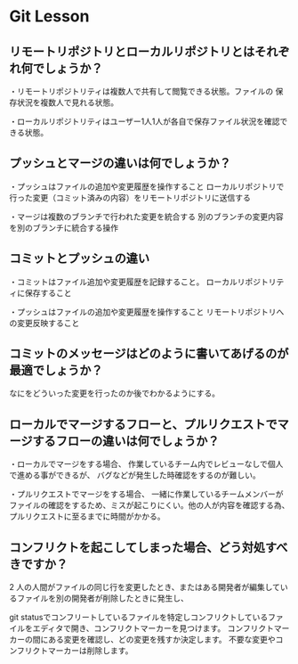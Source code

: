 # Git Lesson

## リモートリポジトリとローカルリポジトリとはそれぞれ何でしょうか？

・リモートリポジトリティは複数人で共有して閲覧できる状態。ファイルの
保存状況を複数人で見れる状態。

・ローカルリポジトリティはユーザー1人1人が各自で保存ファイル状況を確認できる状態。

## プッシュとマージの違いは何でしょうか？

・プッシュはファイルの追加や変更履歴を操作すること
ローカルリポジトリで行った変更（コミット済みの内容）をリモートリポジトリに送信する

・マージは複数のブランチで行われた変更を統合する
別のブランチの変更内容を別のブランチに統合する操作

## コミットとプッシュの違い

・コミットはファイル追加や変更履歴を記録すること。
ローカルリポジトリティに保存すること

・プッシュはファイルの追加や変更履歴を操作すること
リモートリポジトリへの変更反映すること

## コミットのメッセージはどのように書いてあげるのが最適でしょうか？

なにをどういった変更を行ったのか後でわかるようにする。

## ローカルでマージするフローと、プルリクエストでマージするフローの違いは何でしょうか？

・ローカルでマージをする場合、
作業しているチーム内でレビューなしで個人で進める事ができるが、
バグなどが発生した時確認をするのが難しい。

・プルリクエストでマージをする場合、
一緒に作業しているチームメンバーがファイルの確認をするため、ミスが起こりにくい。他の人が内容を確認する為、プルリクエストに至るまでに時間がかかる。


## コンフリクトを起こしてしまった場合、どう対処すべきですか？

2 人の人間がファイルの同じ行を変更したとき、またはある開発者が編集しているファイルを別の開発者が削除したときに発生し、

git statusでコンフリートしているファイルを特定しコンフリクトしているファイルをエディタで開き、コンフリクトマーカーを見つけます。 コンフリクトマーカーの間にある変更を確認し、どの変更を残すか決定します。 不要な変更やコンフリクトマーカーは削除します。
